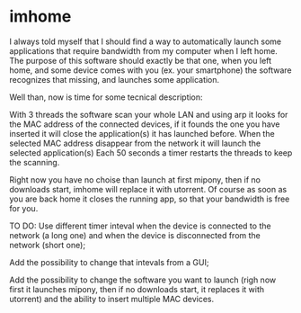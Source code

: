 # imhome
I always told myself that I should find a way to automatically launch some applications that require bandwidth from my computer when I left home.
The purpose of this software should exactly be that one, when you left home, and some device comes with you (ex. your smartphone)
the software recognizes that missing, and launches some application.

Well than, now is time for some tecnical description:

With 3 threads the software scan your whole LAN and using arp it looks for the MAC address of the connected devices, if it founds the one you have inserted it will close the application(s) it has launched before.
When the selected MAC address disappear from the network it will launch the selected application(s)
Each 50 seconds a timer restarts the threads to keep the scanning.  



Right now you have no choise than launch at first mipony, then if no downloads start, imhome will replace it with utorrent.
Of course as soon as you are back home it closes the running app, so that your bandwidth is free for you.

TO DO:
Use different timer inteval when the device is connected to the network (a long one) and when the device is disconnected from the network (short one);

Add the possibility to change that intevals from a GUI;

Add the possibility to change the software you want to launch (righ now first it launches mipony, then if no downloads start, it replaces it with utorrent) and the ability to insert multiple MAC devices.
